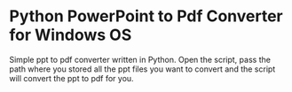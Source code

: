 # Python PowerPoint to Pdf Converter for Windows OS
Simple ppt to pdf converter written in Python. 
Open the script, pass the path where you stored all the ppt files you want to convert and the script 
will convert the ppt to pdf for you.
